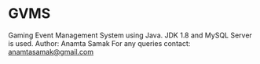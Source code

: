 # GVMS
Gaming Event Management System using Java.
JDK 1.8 and MySQL Server is used.
Author: Anamta Samak
For any queries contact: anamtasamak@gmail.com
